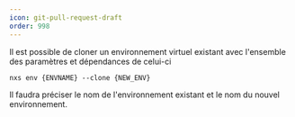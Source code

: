 ```yaml
---
icon: git-pull-request-draft
order: 998
---
```

Il est possible de cloner un environnement virtuel existant avec l'ensemble des paramètres et dépendances de celui-ci

```console
nxs env {ENVNAME} --clone {NEW_ENV}
```

Il faudra préciser le nom de l'environnement existant et le nom du nouvel environnement.